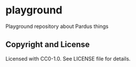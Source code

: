 # playground
Playground repository about Pardus things

## Copyright and License
Licensed with CC0-1.0. See LICENSE file for details.
